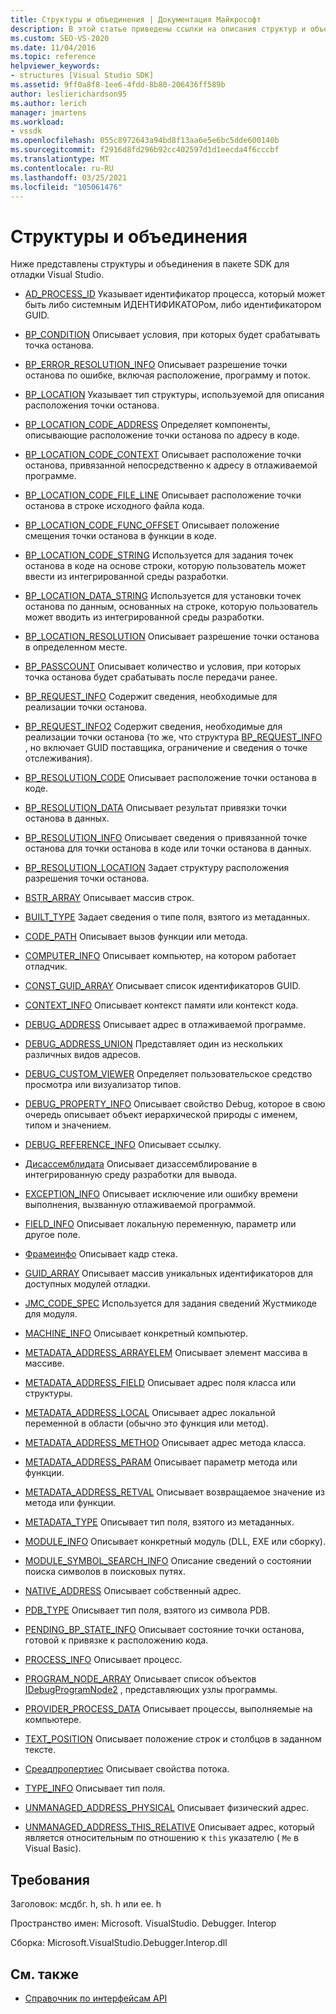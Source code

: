 ```yaml
---
title: Структуры и объединения | Документация Майкрософт
description: В этой статье приведены ссылки на описания структур и объединений в пакете SDK для отладки Visual Studio.
ms.custom: SEO-VS-2020
ms.date: 11/04/2016
ms.topic: reference
helpviewer_keywords:
- structures [Visual Studio SDK]
ms.assetid: 9ff0a8f8-1ee6-4fdd-8b80-206436ff589b
author: leslierichardson95
ms.author: lerich
manager: jmartens
ms.workload:
- vssdk
ms.openlocfilehash: 055c8972643a94bd8f13aa6e5e6bc5dde600140b
ms.sourcegitcommit: f2916d8fd296b92cc402597d1d1eecda4f6cccbf
ms.translationtype: MT
ms.contentlocale: ru-RU
ms.lasthandoff: 03/25/2021
ms.locfileid: "105061476"
---
```

# <a name="structures-and-unions"></a>Структуры и объединения
Ниже представлены структуры и объединения в пакете SDK для отладки Visual Studio.

- [AD_PROCESS_ID](../../../extensibility/debugger/reference/ad-process-id.md) Указывает идентификатор процесса, который может быть либо системным ИДЕНТИФИКАТОРом, либо идентификатором GUID.

- [BP_CONDITION](../../../extensibility/debugger/reference/bp-condition.md) Описывает условия, при которых будет срабатывать точка останова.

- [BP_ERROR_RESOLUTION_INFO](../../../extensibility/debugger/reference/bp-error-resolution-info.md) Описывает разрешение точки останова по ошибке, включая расположение, программу и поток.

- [BP_LOCATION](../../../extensibility/debugger/reference/bp-location.md) Указывает тип структуры, используемой для описания расположения точки останова.

- [BP_LOCATION_CODE_ADDRESS](../../../extensibility/debugger/reference/bp-location-code-address.md) Определяет компоненты, описывающие расположение точки останова по адресу в коде.

- [BP_LOCATION_CODE_CONTEXT](../../../extensibility/debugger/reference/bp-location-code-context.md) Описывает расположение точки останова, привязанной непосредственно к адресу в отлаживаемой программе.

- [BP_LOCATION_CODE_FILE_LINE](../../../extensibility/debugger/reference/bp-location-code-file-line.md) Описывает расположение точки останова в строке исходного файла кода.

- [BP_LOCATION_CODE_FUNC_OFFSET](../../../extensibility/debugger/reference/bp-location-code-func-offset.md) Описывает положение смещения точки останова в функции в коде.

- [BP_LOCATION_CODE_STRING](../../../extensibility/debugger/reference/bp-location-code-string.md) Используется для задания точек останова в коде на основе строки, которую пользователь может ввести из интегрированной среды разработки.

- [BP_LOCATION_DATA_STRING](../../../extensibility/debugger/reference/bp-location-data-string.md) Используется для установки точек останова по данным, основанных на строке, которую пользователь может вводить из интегрированной среды разработки.

- [BP_LOCATION_RESOLUTION](../../../extensibility/debugger/reference/bp-location-resolution.md) Описывает разрешение точки останова в определенном месте.

- [BP_PASSCOUNT](../../../extensibility/debugger/reference/bp-passcount.md) Описывает количество и условия, при которых точка останова будет срабатывать после передачи ранее.

- [BP_REQUEST_INFO](../../../extensibility/debugger/reference/bp-request-info.md) Содержит сведения, необходимые для реализации точки останова.

- [BP_REQUEST_INFO2](../../../extensibility/debugger/reference/bp-request-info2.md) Содержит сведения, необходимые для реализации точки останова (то же, что структура [BP_REQUEST_INFO](../../../extensibility/debugger/reference/bp-request-info.md) , но включает GUID поставщика, ограничение и сведения о точке отслеживания).

- [BP_RESOLUTION_CODE](../../../extensibility/debugger/reference/bp-resolution-code.md) Описывает расположение точки останова в коде.

- [BP_RESOLUTION_DATA](../../../extensibility/debugger/reference/bp-resolution-data.md) Описывает результат привязки точки останова в данных.

- [BP_RESOLUTION_INFO](../../../extensibility/debugger/reference/bp-resolution-info.md) Описывает сведения о привязанной точке останова для точки останова в коде или точки останова в данных.

- [BP_RESOLUTION_LOCATION](../../../extensibility/debugger/reference/bp-resolution-location.md) Задает структуру расположения разрешения точки останова.

- [BSTR_ARRAY](../../../extensibility/debugger/reference/bstr-array.md) Описывает массив строк.

- [BUILT_TYPE](../../../extensibility/debugger/reference/built-type.md) Задает сведения о типе поля, взятого из метаданных.

- [CODE_PATH](../../../extensibility/debugger/reference/code-path.md) Описывает вызов функции или метода.

- [COMPUTER_INFO](../../../extensibility/debugger/reference/computer-info.md) Описывает компьютер, на котором работает отладчик.

- [CONST_GUID_ARRAY](../../../extensibility/debugger/reference/const-guid-array.md) Описывает список идентификаторов GUID.

- [CONTEXT_INFO](../../../extensibility/debugger/reference/context-info.md) Описывает контекст памяти или контекст кода.

- [DEBUG_ADDRESS](../../../extensibility/debugger/reference/debug-address.md) Описывает адрес в отлаживаемой программе.

- [DEBUG_ADDRESS_UNION](../../../extensibility/debugger/reference/debug-address-union.md) Представляет один из нескольких различных видов адресов.

- [DEBUG_CUSTOM_VIEWER](../../../extensibility/debugger/reference/debug-custom-viewer.md) Определяет пользовательское средство просмотра или визуализатор типов.

- [DEBUG_PROPERTY_INFO](../../../extensibility/debugger/reference/debug-property-info.md) Описывает свойство Debug, которое в свою очередь описывает объект иерархической природы с именем, типом и значением.

- [DEBUG_REFERENCE_INFO](../../../extensibility/debugger/reference/debug-reference-info.md) Описывает ссылку.

- [Дисассемблидата](../../../extensibility/debugger/reference/disassemblydata.md) Описывает дизассемблирование в интегрированную среду разработки для вывода.

- [EXCEPTION_INFO](../../../extensibility/debugger/reference/exception-info.md) Описывает исключение или ошибку времени выполнения, вызванную отлаживаемой программой.

- [FIELD_INFO](../../../extensibility/debugger/reference/field-info.md) Описывает локальную переменную, параметр или другое поле.

- [Фрамеинфо](../../../extensibility/debugger/reference/frameinfo.md) Описывает кадр стека.

- [GUID_ARRAY](../../../extensibility/debugger/reference/guid-array.md) Описывает массив уникальных идентификаторов для доступных модулей отладки.

- [JMC_CODE_SPEC](../../../extensibility/debugger/reference/jmc-code-spec.md) Используется для задания сведений Жустмикоде для модуля.

- [MACHINE_INFO](../../../extensibility/debugger/reference/machine-info.md) Описывает конкретный компьютер.

- [METADATA_ADDRESS_ARRAYELEM](../../../extensibility/debugger/reference/metadata-address-arrayelem.md) Описывает элемент массива в массиве.

- [METADATA_ADDRESS_FIELD](../../../extensibility/debugger/reference/metadata-address-field.md) Описывает адрес поля класса или структуры.

- [METADATA_ADDRESS_LOCAL](../../../extensibility/debugger/reference/metadata-address-local.md) Описывает адрес локальной переменной в области (обычно это функция или метод).

- [METADATA_ADDRESS_METHOD](../../../extensibility/debugger/reference/metadata-address-method.md) Описывает адрес метода класса.

- [METADATA_ADDRESS_PARAM](../../../extensibility/debugger/reference/metadata-address-param.md) Описывает параметр метода или функции.

- [METADATA_ADDRESS_RETVAL](../../../extensibility/debugger/reference/metadata-address-retval.md) Описывает возвращаемое значение из метода или функции.

- [METADATA_TYPE](../../../extensibility/debugger/reference/metadata-type.md) Описывает тип поля, взятого из метаданных.

- [MODULE_INFO](../../../extensibility/debugger/reference/module-info.md) Описывает конкретный модуль (DLL, EXE или сборку).

- [MODULE_SYMBOL_SEARCH_INFO](../../../extensibility/debugger/reference/module-symbol-search-info.md) Описание сведений о состоянии поиска символов в поисковых путях.

- [NATIVE_ADDRESS](../../../extensibility/debugger/reference/native-address.md) Описывает собственный адрес.

- [PDB_TYPE](../../../extensibility/debugger/reference/pdb-type.md) Описывает тип поля, взятого из символа PDB.

- [PENDING_BP_STATE_INFO](../../../extensibility/debugger/reference/pending-bp-state-info.md) Описывает состояние точки останова, готовой к привязке к расположению кода.

- [PROCESS_INFO](../../../extensibility/debugger/reference/process-info.md) Описывает процесс.

- [PROGRAM_NODE_ARRAY](../../../extensibility/debugger/reference/program-node-array.md) Описывает список объектов [IDebugProgramNode2](../../../extensibility/debugger/reference/idebugprogramnode2.md) , представляющих узлы программы.

- [PROVIDER_PROCESS_DATA](../../../extensibility/debugger/reference/provider-process-data.md) Описывает процессы, выполняемые на компьютере.

- [TEXT_POSITION](../../../extensibility/debugger/reference/text-position.md) Описывает положение строк и столбцов в заданном тексте.

- [Среадпропертиес](../../../extensibility/debugger/reference/threadproperties.md) Описывает свойства потока.

- [TYPE_INFO](../../../extensibility/debugger/reference/type-info.md) Описывает тип поля.

- [UNMANAGED_ADDRESS_PHYSICAL](../../../extensibility/debugger/reference/unmanaged-address-physical.md) Описывает физический адрес.

- [UNMANAGED_ADDRESS_THIS_RELATIVE](../../../extensibility/debugger/reference/unmanaged-address-this-relative.md) Описывает адрес, который является относительным по отношению к `this` указателю ( `Me` в Visual Basic).

## <a name="requirements"></a>Требования
 Заголовок: мсдбг. h, sh. h или ee. h

 Пространство имен: Microsoft. VisualStudio. Debugger. Interop

 Сборка: Microsoft.VisualStudio.Debugger.Interop.dll

## <a name="see-also"></a>См. также
- [Справочник по интерфейсам API](../../../extensibility/debugger/reference/api-reference-visual-studio-debugging.md)
